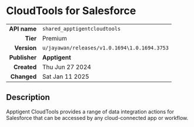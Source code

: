 # CloudTools for Salesforce
| | |
|-:|-|
|**API name**|`shared_apptigentcloudtools`|
|**Tier**|Premium|
|**Version**|`u/jayawan/releases/v1.0.1694\1.0.1694.3753`|
|**Publisher**|**Apptigent**|
|**Created**|Thu Jun 27 2024|
|**Changed**|Sat Jan 11 2025|

## Description
Apptigent CloudTools provides a range of data integration actions for Salesforce that can be accessed by any cloud-connected app or workflow.
